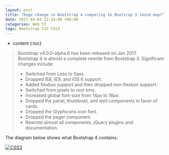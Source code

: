 ```yaml
---
layout: post
title: "Huge change in Bootstrap 4 comparing to Bootsrap 3 (mind map)"
date: 2017-03-04 22:19:00 +08:00
categories: Web IT
tags: Bootstrap CSS CSS3
---
```


* content
{:toc}


> Bootstrap v4.0.0-alpha.6 has been released on Jan 2017.  
> Bootstrap 4 is almost a complete rewrite from Bootstrap 3. Significant changes include:  
> * Switched from Less to Sass.
> * Dropped IE8, IE9, and iOS 6 support.
> * Added flexbox support and then dropped non-flexbox support.
> * Switched from pixels to root ems.
> * Increased global font-size from 14px to 16px.
> * Dropped the panel, thumbnail, and well components in favor of cards.
> * Dropped the Glyphicons icon font.
> * Dropped the pager component.
> * Rewrote almost all components, jQuery plugins and documentation.

The diagram below shows what Bootstrap 4 contains.

[![CSS3](https://ejres-1253687085.picgz.myqcloud.com/img/bootstrap/mm-bootstrap.svg)](https://ejres-1253687085.picgz.myqcloud.com/img/bootstrap/mm-bootstrap.svg)
